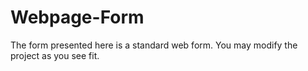 # Webpage-Form
The form presented here is a standard web form. You may modify the project as you see fit.
